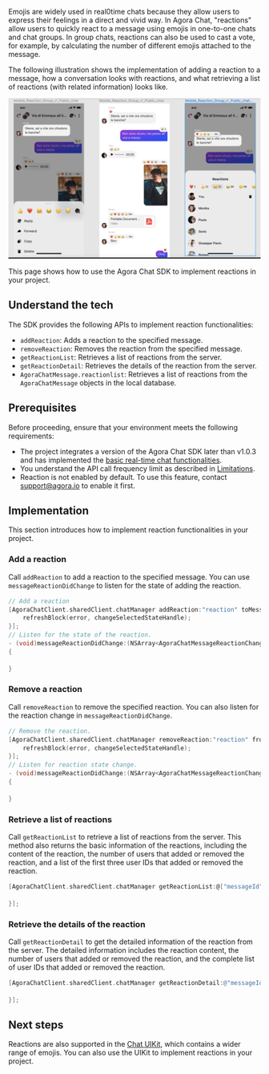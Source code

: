 Emojis are widely used in real0time chats because they allow users to express their feelings in a direct and vivid way. In Agora Chat, "reactions" allow users to quickly react to a message using emojis in one-to-one chats and chat groups. In group chats, reactions can also be used to cast a vote, for example, by calculating the number of different emojis attached to the message. 

The following illustration shows the implementation of adding a reaction to a message, how a conversation looks with reactions, and what retrieving a list of reactions (with related information) looks like.

![](../images/reaction.png)

This page shows how to use the Agora Chat SDK to implement reactions in your project.

## Understand the tech

The SDK provides the following APIs to implement reaction functionalities:

- `addReaction`: Adds a reaction to the specified message.
- `removeReaction`: Removes the reaction from the specified message.
- `getReactionList`: Retrieves a list of reactions from the server.
- `getReactionDetail`: Retrieves the details of the reaction from the server.
- `AgoraChatMessage.reactionlist`: Retrieves a list of reactions from the `AgoraChatMessage` objects in the local database.

## Prerequisites

Before proceeding, ensure that your environment meets the following requirements:

- The project integrates a version of the Agora Chat SDK later than v1.0.3 and has implemented the [basic real-time chat functionalities](./agora_chat_get_started_ios?platform=iOS).
- You understand the API call frequency limit as described in [Limitations](./agora_chat_limitation?platform=iOS).
- Reaction is not enabled by default. To use this feature, contact support@agora.io to enable it first.

## Implementation

This section introduces how to implement reaction functionalities in your project.

### Add a reaction

Call `addReaction` to add a reaction to the specified message. You can use `messageReactionDidChange` to listen for the state of adding the reaction.

```Objective-C
// Add a reaction
[AgoraChatClient.sharedClient.chatManager addReaction:"reaction" toMessage:"messageId" completion:^(AgoraChatError * _Nullable error) {
	refreshBlock(error, changeSelectedStateHandle);
}];
// Listen for the state of the reaction.
- (void)messageReactionDidChange:(NSArray<AgoraChatMessageReactionChange *> *)changes
{
	
}
```

### Remove a reaction

Call `removeReaction` to remove the specified reaction. You can also listen for the reaction change in `messageReactionDidChange`.

```Objective-C
// Remove the reaction.
[AgoraChatClient.sharedClient.chatManager removeReaction:"reaction" fromMessage:"messageId" completion:^(AgoraChatError * _Nullable error) {
	refreshBlock(error, changeSelectedStateHandle);
}];
// Listen for reaction state change.
- (void)messageReactionDidChange:(NSArray<AgoraChatMessageReactionChange *> *)changes
{
	
}
```

### Retrieve a list of reactions

Call `getReactionList` to retrieve a list of reactions from the server. This method also returns the basic information of the reactions, including the content of the reaction, the number of users that added or removed the reaction, and a list of the first three user IDs that added or removed the reaction.

```Objective-C
[AgoraChatClient.sharedClient.chatManager getReactionList:@["messageId"] groupId:@"groupId" chatType:AgoraChatTypeChat completion:^(NSDictionary<NSString *, AgoraChatMessageReaction *> * _Nonnull, AgoraChatError * _Nullable) {
                    
}];
```

### Retrieve the details of the reaction

Call `getReactionDetail` to get the detailed information of the reaction from the server. The detailed information includes the reaction content, the number of users that added or removed the reaction, and the complete list of user IDs that added or removed the reaction.

```Objective-C
[AgoraChatClient.sharedClient.chatManager getReactionDetail:@"messageId" reaction:@"reaction" cursor:nil pageSize:30 completion:^(AgoraChatMessageReaction * _Nonnull, NSString * _Nullable cursor, AgoraChatError * _Nullable) {
            
}];
```

## Next steps

Reactions are also supported in the [Chat UIKit](./agora_chat_uikit_ios?platform=iOS), which contains a wider range of emojis. You can also use the UIKit to implement reactions in your project.